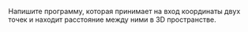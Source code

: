 Напишите программу, которая принимает на вход координаты двух точек и находит расстояние между ними в 3D пространстве.
